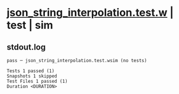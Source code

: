 # [json_string_interpolation.test.w](../../../../../examples/tests/valid/json_string_interpolation.test.w) | test | sim

## stdout.log
```log
pass ─ json_string_interpolation.test.wsim (no tests)

Tests 1 passed (1)
Snapshots 1 skipped
Test Files 1 passed (1)
Duration <DURATION>
```


